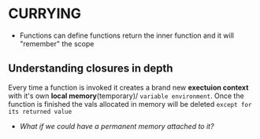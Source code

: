 # CURRYING
- Functions can define functions
 return the inner function and it will "remember" the scope

 ## Understanding closures in depth
 Every time a function is invoked it creates a brand new **exectuion context** with it's own **local memory**(temporary)/ `variable environment`.
  Once the function is finished the vals allocated in memory will be deleted `except for its returned value`

  - *What if we could have a permanent memory attached to it?* 
